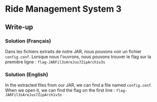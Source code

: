 # Ride Management System 3
## Write-up
### Solution (Français)
Dans les fichiers extraits de notre JAR, nous pouvons voir un fichier `config.conf`. Lorsque nous l'ouvrons, nous pouvons trouver le flag sur la première ligne : `flag-JARFil3sAreJus7ZipArch1v3s`
### Solution (English)
In the extracted files from our JAR, we can find a file named `config.conf`. When we open it, we can find the flag on the first line : `flag-JARFil3sAreJus7ZipArch1v3s`